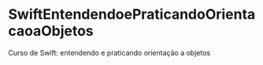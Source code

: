 # SwiftEntendendoePraticandoOrientacaoaObjetos
Curso de  Swift: entendendo e praticando orientação a objetos
